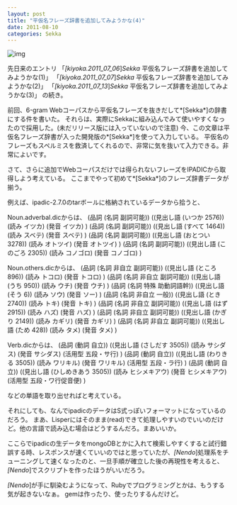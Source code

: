 ```yaml
---
layout: post
title: "平仮名フレーズ辞書を追加してみようかな(4)"
date: 2011-08-10
categories: Sekka
---
```

 ![img](http://mrg.bz/NbpKsE)

先日来のエントリ 
 「*[kiyoka.2011_07_06*]*Sekka* 平仮名フレーズ辞書を追加してみようかな(1)」
 「*[kiyoka.2011_07_07*]*Sekka* 平仮名フレーズ辞書を追加してみようかな(2)」
 「*[kiyoka.2011_07_13*]*Sekka* 平仮名フレーズ辞書を追加してみようかな(3)」
の続き。

前回、6-gram Webコーパスから平仮名フレーズを抜きだして*[Sekka*]の辞書にする件を書いた。
それらは、実際にSekkaに組み込んでみて使いやすくなったので採用した。(未だリリース版には入っていないので注意)
今、この文章は平仮名フレーズ辞書が入った開発版の*[Sekka*]を使って入力している。
平仮名のフレーズもスペルミスを救済してくれるので、非常に気を抜いて入力できる。非常によいです。

さて、さらに追加でWebコーパスだけでは得られないフレーズをIPADICから取得しよう考えている。
ここまでやって初めて*[Sekka*]のフレーズ辞書データが揃う。

例えば、ipadic-2.7.0のtarボールに格納されているデータから拾うと、

Noun.adverbal.dicからは、
  (品詞 (名詞 副詞可能)) ((見出し語 (いつか 2576)) (読み イツカ) (発音 イツカ) )
  (品詞 (名詞 副詞可能)) ((見出し語 (すべて 1464)) (読み スベテ) (発音 スベテ) )
  (品詞 (名詞 副詞可能)) ((見出し語 (おとつい 3278)) (読み オトツイ) (発音 オトツイ) )
  (品詞 (名詞 副詞可能)) ((見出し語 (このごろ 2305)) (読み コノゴロ) (発音 コノゴロ) )

Noun.others.dicからは、
  (品詞 (名詞 非自立 副詞可能)) ((見出し語 (ところ 896)) (読み トコロ) (発音 トコロ) )
  (品詞 (名詞 非自立 副詞可能)) ((見出し語 (うち 950)) (読み ウチ) (発音 ウチ) )
  (品詞 (名詞 特殊 助動詞語幹)) ((見出し語 (そう 6)) (読み ソウ) (発音 ソー) )
  (品詞 (名詞 非自立 一般)) ((見出し語 (とき 2740)) (読み トキ) (発音 トキ) )
  (品詞 (名詞 非自立 副詞可能)) ((見出し語 (はず 2915)) (読み ハズ) (発音 ハズ) )
  (品詞 (名詞 非自立 副詞可能)) ((見出し語 (かぎり 2149)) (読み カギリ) (発音 カギリ) )
  (品詞 (名詞 非自立 副詞可能)) ((見出し語 (ため 428)) (読み タメ) (発音 タメ) )

Verb.dicからは、
  (品詞 (動詞 自立)) ((見出し語 (さしだす 3505)) (読み サシダス) (発音 サシダス) (活用型 五段・サ行) )
  (品詞 (動詞 自立)) ((見出し語 (わりきる 3505)) (読み ワリキル) (発音 ワリキル) (活用型 五段・ラ行) )
  (品詞 (動詞 自立)) ((見出し語 (ひしめきあう 3505)) (読み ヒシメキアウ) (発音 ヒシメキアウ) (活用型 五段・ワ行促音便) )

などの単語を取り出せればと考えている。

それにしても、なんでipadicのデータはS式っぽいフォーマットになっているのだろう。
まあ、Lisperにはそのまま(read)できて処理しやすいのでいいのだけど。他の言語で読み込む場合はどうするんだろ。まあいいか。

ここらでipadicの生データをmongoDBとかに入れて検索しやすくすると試行錯誤する時、レスポンスが速くていいのではと思っていたが、*[Nendo*]処理系をチューニングして速くなったのと、一旦手順が確立した後の再現性を考えると、*[Nendo*]でスクリプトを作ったほうがいいだろう。

*[Nendo*]が手に馴染むようになって、Rubyでプログラミングとかは、もうする気が起きないなぁ。
gemは作ったり、使ったりするんだけど。
